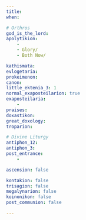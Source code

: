 ```yaml
---
title: 
when: 

# Orthros
god_is_the_lord: 
apolytikion:
    - 
    - Glory/
    - Both Now/

kathismata: 
evlogetaria: 
prokeimenon: 
canon: 
little_ektenia_3: 1
normal_exaposteilarion: true
exaposteilaria:
    - 
praises: 
doxastikon: 
great_doxology: 
troparion: 

# Divine Liturgy
antiphon_12: 
antiphon_3: 
post_entrance:
    - 

ascension: false

kontakion: false
trisagion: false
megalynarion: false
koinonikon: false
post_communion: false

---
```


